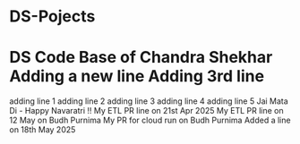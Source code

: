# DS-Pojects

DS Code Base of Chandra Shekhar
Adding a new line
Adding 3rd line 
=======
adding line 1
adding line 2
adding line 3
adding line 4
adding line 5
Jai Mata Di - Happy Navaratri !!
My ETL PR line on 21st Apr 2025
My ETL PR line on 12 May on Budh Purnima
My PR for cloud run on Budh Purnima
Added a line on 18th May 2025

